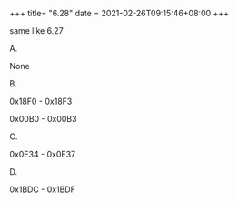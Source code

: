 +++
title= "6.28"
date = 2021-02-26T09:15:46+08:00
+++

same like 6.27

A.

None

B.

0x18F0 - 0x18F3

0x00B0 - 0x00B3

C.

0x0E34 - 0x0E37

D.

0x1BDC - 0x1BDF
